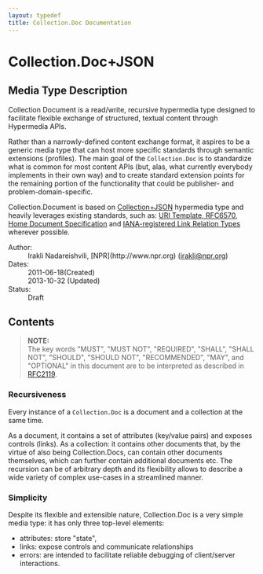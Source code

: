 ```yaml
---
layout: typedef
title: Collection.Doc Documentation
---
```


# Collection.Doc+JSON 

## Media Type Description

Collection Document is a read/write, recursive hypermedia type designed to facilitate flexible exchange of structured, textual content through Hypermedia APIs. 

Rather than a narrowly-defined content exchange format, it aspires to be a generic media type that can host more specific standards through semantic extensions (profiles). The main goal of the `Collection.Doc` is to standardize what is common for most content APIs (but, alas, what currently everybody implements in their own way) and to create standard extension points for the remaining portion of the functionality that could be publisher- and problem-domain-specific.

Collection.Document is based on [Collection+JSON](http://amundsen.com/media-types/collection/format/) hypermedia type and heavily leverages existing standards, such as: [URI Template, RFC6570](http://tools.ietf.org/html/rfc6570), [Home Document Specification](http://tools.ietf.org/html/draft-nottingham-json-home-03) and [IANA-registered Link Relation Types](http://www.iana.org/assignments/link-relations/link-relations.xhtml) wherever possible. 

<dl>
  <dt>Author:</dt>
  <dd>Irakli Nadareishvili, [NPR](http://www.npr.org) (<a href="mailto:irakli@npr.org">irakli@npr.org</a>)</dd>
  <dt>Dates:</dt>
  <dd>
    2011-06-18(Created)<br>
    2013-10-32 (Updated)
  </dd>
  <dt>Status:</dt>
  <dd><span class="reg-draft">Draft</span></dd>
</dl>

## Contents

<div id="toc"></div>

<blockquote><b>NOTE:</b><br>
  The key words "MUST", "MUST NOT", "REQUIRED", "SHALL", "SHALL
  NOT", "SHOULD", "SHOULD NOT", "RECOMMENDED",  "MAY", and
  "OPTIONAL" in this document are to be interpreted as described in
  <a href="http://tools.ietf.org/html/rfc2119" title="Key words for use in RFCs to Indicate Requirement Levels">RFC2119</a>.
</blockquote>
      
  
### Recursiveness

Every instance of a `Collection.Doc` is a document and a collection at the same time. 

As a document, it contains a set of attributes (key/value pairs) and exposes controls (links). As a collection: it contains other documents that, by the virtue of also being Collection.Docs, can contain other documents themselves, which can further contain additional documents etc. The recursion can be of arbitrary depth and its flexibility allows to describe a wide variety of complex use-cases in a streamlined manner.

### Simplicity

Despite its flexible and extensible nature, Collection.Doc is a very simple media type: it has only three top-level elements: 

- attributes: store "state",
- links: expose controls and communicate relationships 
- errors: are intended to facilitate reliable debugging of client/server interactions.





